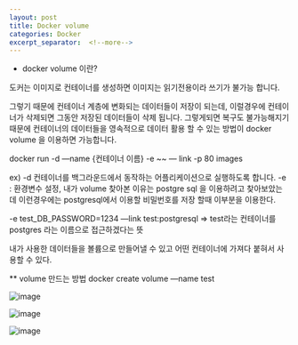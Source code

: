 ```yaml
---
layout: post
title: Docker volume
categories: Docker
excerpt_separator:  <!--more-->
---
```


- docker volume 이란?

도커는 이미지로 컨테이너를 생성하면 이미지는 읽기전용이라 쓰기가 불가능 합니다.

그렇기 때문에 컨테이너 계층에 변화되는 데이터들이 저장이 되는데,
이럴경우에 컨테이너가 삭제되면 그동안 저장된 데이터들이 삭제 됩니다.
그렇게되면 복구도 불가능해지기 때문에
컨테이너의 데이터들을 영속적으로 데이터 활용 할 수 있는 방법이 
docker volume 을 이용하면 가능합니다.


docker run -d
—name {컨테이너 이름}
-e ~~
— link 
-p 80
images

ex) -d 컨테이너를 백그라운드에서 동작하는 어플리케이션으로 실행하도록 합니다.
-e : 환경변수 설정, 내가 volume 찾아본 이유는 postgre sql 을 이용하려고 찾아보았는데 
이런경우에는 postgresql에서 이용할 비밀번호를 저장 할때 이부분을 이용한다.

-e test_DB_PASSWORD=1234
—link test:postgresql	=> test라는 컨테이너를 postgres 라는 이름으로 접근하겠다는 뜻

내가 사용한 데이터들을 볼륨으로 만들어낼 수 있고
어떤 컨테이너에  가져다 붙혀서 사용할 수 있다.

** volume 만드는 방법
docker  create volume —name test

![image](https://user-images.githubusercontent.com/40929370/74097973-dbca6800-4b55-11ea-94aa-85a5a62715aa.png)

![image](https://user-images.githubusercontent.com/40929370/74097980-fbfa2700-4b55-11ea-9677-7f6cd5030032.png)

![image](https://user-images.githubusercontent.com/40929370/74097985-06b4bc00-4b56-11ea-9e35-0a7adb2fdf6f.png)

